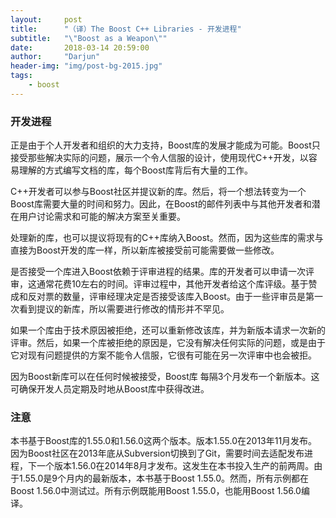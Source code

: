 ```yaml
---
layout:		post
title:		"（译）The Boost C++ Libraries - 开发进程"
subtitle: 	"\"Boost as a Weapon\""
date:		2018-03-14 20:59:00
author:		"Darjun"
header-img:	"img/post-bg-2015.jpg"
tags:
    - boost
---
```


### 开发进程

正是由于个人开发者和组织的大力支持，Boost库的发展才能成为可能。Boost只接受那些解决实际的问题，展示一个令人信服的设计，使用现代C++开发，以容易理解的方式编写文档的库，每个Boost库背后有大量的工作。

C++开发者可以参与Boost社区并提议新的库。然后，将一个想法转变为一个Boost库需要大量的时间和努力。因此，在Boost的邮件列表中与其他开发者和潜在用户讨论需求和可能的解决方案至关重要。

处理新的库，也可以提议将现有的C++库纳入Boost。然而，因为这些库的需求与直接为Boost开发的库一样，所以新库被接受前可能需要做一些修改。

是否接受一个库进入Boost依赖于评审进程的结果。库的开发者可以申请一次评审，这通常花费10左右的时间。评审过程中，其他开发者给这个库评级。基于赞成和反对票的数量，评审经理决定是否接受该库入Boost。由于一些评审员是第一次看到提议的新库，所以需要进行修改的情形并不罕见。

如果一个库由于技术原因被拒绝，还可以重新修改该库，并为新版本请求一次新的评审。然后，如果一个库被拒绝的原因是，它没有解决任何实际的问题，或是由于它对现有问题提供的方案不能令人信服，它很有可能在另一次评审中也会被拒。

因为Boost新库可以在任何时候被接受，Boost库
每隔3个月发布一个新版本。这可确保开发人员定期及时地从Boost库中获得改进。

### 注意

本书基于Boost库的1.55.0和1.56.0这两个版本。版本1.55.0在2013年11月发布。因为Boost社区在2013年底从Subversion切换到了Git，需要时间去适配发布进程，下一个版本1.56.0在2014年8月才发布。这发生在本书投入生产的前两周。由于1.55.0是9个月内的最新版本，本书基于Boost 1.55.0。然而，所有示例都在Boost 1.56.0中测试过。所有示例既能用Boost 1.55.0，也能用Boost 1.56.0编译。